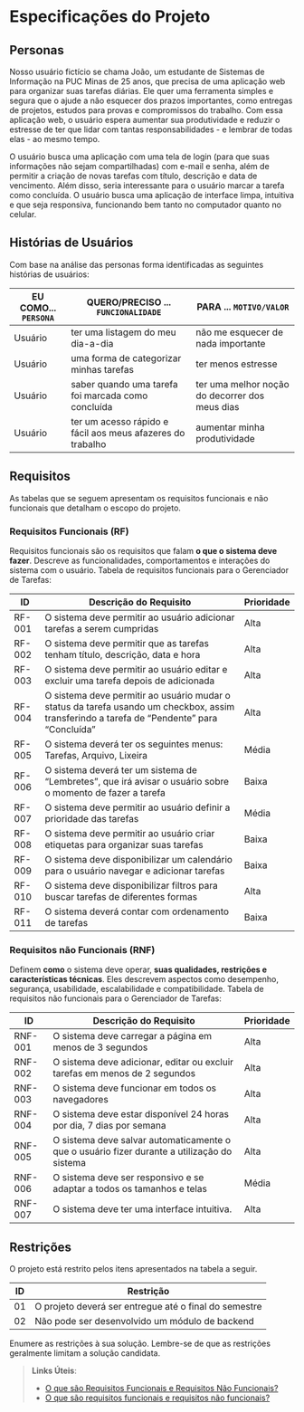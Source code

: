 # Especificações do Projeto

## Personas

Nosso usuário fictício se chama João, um estudante de Sistemas de Informação na PUC Minas de 25 anos, que precisa de uma aplicação web para organizar suas tarefas diárias. Ele quer uma ferramenta simples e segura que o ajude a não esquecer dos prazos importantes, como entregas de projetos, estudos para provas e compromissos do trabalho. Com essa aplicação web, o usuário espera aumentar sua produtividade e reduzir o estresse de ter que lidar com tantas responsabilidades - e lembrar de todas elas - ao mesmo tempo.

O usuário busca uma aplicação com uma tela de login (para que suas informações não sejam compartilhadas) com e-mail e senha, além de permitir a criação de novas tarefas com título, descrição e data de vencimento. Além disso, seria interessante para o usuário marcar a tarefa como concluída. O usuário busca uma aplicação de interface limpa, intuitiva e que seja responsiva, funcionando bem tanto no computador quanto no celular.

## Histórias de Usuários

Com base na análise das personas forma identificadas as seguintes histórias de usuários:

|EU COMO... `PERSONA`| QUERO/PRECISO ... `FUNCIONALIDADE` |PARA ... `MOTIVO/VALOR`                 |
|--------------------|------------------------------------|----------------------------------------|
| Usuário | ter uma listagem do meu dia-a-dia | não me esquecer de nada importante |
| Usuário | uma forma de categorizar minhas tarefas | ter menos estresse |
| Usuário | saber quando uma tarefa foi marcada como concluída | ter uma melhor noção do decorrer dos meus dias |
| Usuário | ter um acesso rápido e fácil aos meus afazeres do trabalho | aumentar minha produtividade |

## Requisitos

As tabelas que se seguem apresentam os requisitos funcionais e não funcionais que detalham o escopo do projeto.

### Requisitos Funcionais (RF)
 Requisitos funcionais são os requisitos que falam **o que o sistema deve fazer**. Descreve as funcionalidades, comportamentos e interações do sistema com o usuário. Tabela de requisitos funcionais para o Gerenciador de Tarefas:

|ID    | Descrição do Requisito  | Prioridade | 
|------|-----------------------------------------|----|  
| RF-001 |	O sistema deve permitir ao usuário adicionar tarefas a serem cumpridas	| Alta |
| RF-002 |	O sistema deve permitir que as tarefas tenham título, descrição, data e hora |	Alta |
| RF-003 |	O sistema deve permitir ao usuário editar e excluir uma tarefa depois de adicionada |	Alta |
| RF-004 |	O sistema deve permitir ao usuário mudar o status da tarefa usando um checkbox, assim transferindo a tarefa de “Pendente” para “Concluída” | Alta |
| RF-005 |	O sistema deverá ter os seguintes menus: Tarefas, Arquivo, Lixeira	| Média |
| RF-006 |	O sistema deverá ter um sistema de “Lembretes”, que irá avisar o usuário sobre o momento de fazer a tarefa | Baixa |
| RF-007 |	O sistema deve permitir ao usuário definir a prioridade das tarefas | Média |
| RF-008 |	O sistema deve permitir ao usuário criar etiquetas para organizar suas tarefas | Baixa |
| RF-009 |	O sistema deve disponibilizar um calendário para o usuário navegar e adicionar tarefas | Baixa |
| RF-010 |	O sistema deve disponibilizar filtros para buscar tarefas de diferentes formas |	Alta |
| RF-011 |	O sistema deverá contar com ordenamento de tarefas | Baixa |


### Requisitos não Funcionais (RNF)
 Definem **como** o sistema deve operar, **suas qualidades, restrições e características técnicas**. Eles descrevem aspectos como desempenho, segurança, usabilidade, escalabilidade e compatibilidade. Tabela de requisitos não funcionais para o Gerenciador de Tarefas:

|ID     | Descrição do Requisito  | Prioridade |
|-------|-------------------------|----|
| RNF-001 |	O sistema deve carregar a página em menos de 3 segundos	| Alta |
| RNF-002	| O sistema deve adicionar, editar ou excluir tarefas em menos de 2 segundos	| Alta |
| RNF-003	| O sistema deve funcionar em todos os navegadores	| Alta |
| RNF-004	| O sistema deve estar disponível 24 horas por dia, 7 dias por semana	| Alta |
| RNF-005	| O sistema deve salvar automaticamente o que o usuário fizer durante a utilização do sistema	| Alta |
| RNF-006	| O sistema deve ser responsivo e se adaptar a todos os tamanhos e telas	| Média |
| RNF-007	| O sistema deve ter uma interface intuitiva.		| Alta |

## Restrições

O projeto está restrito pelos itens apresentados na tabela a seguir.

|ID| Restrição                                             |
|--|-------------------------------------------------------|
|01| O projeto deverá ser entregue até o final do semestre |
|02| Não pode ser desenvolvido um módulo de backend        |


Enumere as restrições à sua solução. Lembre-se de que as restrições geralmente limitam a solução candidata.

> **Links Úteis**:
> - [O que são Requisitos Funcionais e Requisitos Não Funcionais?](https://codificar.com.br/requisitos-funcionais-nao-funcionais/)
> - [O que são requisitos funcionais e requisitos não funcionais?](https://analisederequisitos.com.br/requisitos-funcionais-e-requisitos-nao-funcionais-o-que-sao/)
